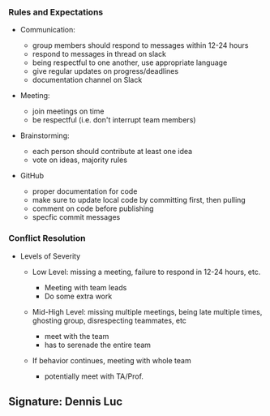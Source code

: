 ### Rules and Expectations 
- Communication:
  - group members should respond to messages within 12-24 hours 
  - respond to messages in thread on slack
  - being respectful to one another, use appropriate language
  - give regular updates on progress/deadlines
  - documentation channel on Slack

- Meeting: 
  - join meetings on time
  - be respectful (i.e. don't interrupt team members)

- Brainstorming: 
  - each person should contribute at least one idea
  - vote on ideas, majority rules

- GitHub
  - proper documentation for code 
  - make sure to update local code by committing first, then pulling 
  - comment on code before publishing
  - specfic commit messages

### Conflict Resolution 

- Levels of Severity 
  - Low Level: missing a meeting, failure to respond in 12-24 hours, etc.
    - Meeting with team leads
    - Do some extra work 

  - Mid-High Level: missing multiple meetings, being late multiple times, ghosting group, disrespecting teammates, etc
    - meet with the team 
    - has to serenade the entire team 
  
  - If behavior continues, meeting with whole team 
    - potentially meet with TA/Prof.


## Signature: Dennis Luc
